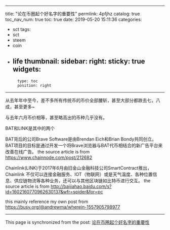 
---
title: "论在币圈起个好名字的重要性"
permlink: 4pfjhz
catalog: true
toc_nav_num: true
toc: true
date: 2019-05-20 15:11:36
categories:
- sct
tags:
- sct
- steem
- coin
- life
thumbnail: 
sidebar:
    right:
        sticky: true
widgets:
    -
        type: toc
        position: right
---


从去年年中至今，差不多所有传统币的币价全部腰斩，甚至大部分都跌去七，八成，甚至更多~

与去年六月币价相等，甚至略高出的币种几乎没有。

BAT和LINK是其中的两个

BAT背后的公司Brave Software是由Brendan Eich和Brian Bondy共同创立。BAT项目的目标是通过开发一个将Brave浏览器与BAT代币相结合的新广告平台来改善在线广告。
the source article is from  https://www.chainnode.com/post/212682

Chainlink(LINK)于2017年6月由旧金山金融科技公司SmartContract推出，Chainlink 不仅可以连接金融服务、IOT（物联网）或是天气温度、各种位置信息、供应链物流等各种业务，还可以与其他区块链如比特币进行交互。
the source article is from http://baijiahao.baidu.com/s?id=1602160770962630137&wfr=spider&for=pc

this mainly reference my own post from https://busy.org/@andrewma/wherein-1557905798977

- - -

This page is synchronized from the post: [论在币圈起个好名字的重要性](https://steemit.com/@andrewma/4pfjhz)
